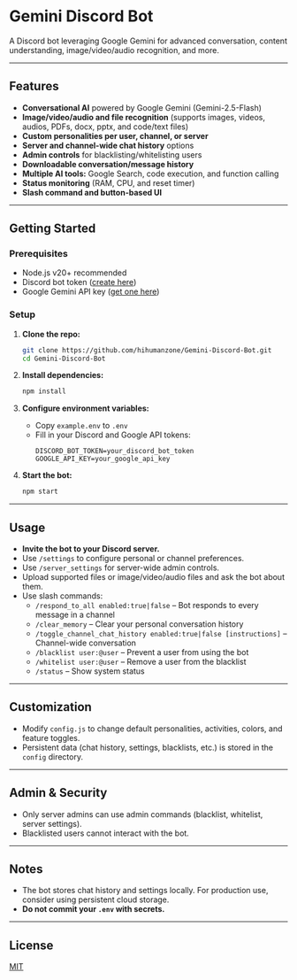 # Gemini Discord Bot

A Discord bot leveraging Google Gemini for advanced conversation, content understanding, image/video/audio recognition, and more.

---

## Features

- **Conversational AI** powered by Google Gemini (Gemini-2.5-Flash)
- **Image/video/audio and file recognition** (supports images, videos, audios, PDFs, docx, pptx, and code/text files)
- **Custom personalities per user, channel, or server**
- **Server and channel-wide chat history** options
- **Admin controls** for blacklisting/whitelisting users
- **Downloadable conversation/message history**
- **Multiple AI tools:** Google Search, code execution, and function calling
- **Status monitoring** (RAM, CPU, and reset timer)
- **Slash command and button-based UI**

---

## Getting Started

### Prerequisites

- Node.js v20+ recommended
- Discord bot token ([create here](https://discord.com/developers/applications))
- Google Gemini API key ([get one here](https://aistudio.google.com/app/apikey))

### Setup

1. **Clone the repo:**
    ```bash
    git clone https://github.com/hihumanzone/Gemini-Discord-Bot.git
    cd Gemini-Discord-Bot
    ```

2. **Install dependencies:**
    ```bash
    npm install
    ```

3. **Configure environment variables:**
    - Copy `example.env` to `.env`
    - Fill in your Discord and Google API tokens:
      ```
      DISCORD_BOT_TOKEN=your_discord_bot_token
      GOOGLE_API_KEY=your_google_api_key
      ```

4. **Start the bot:**
    ```bash
    npm start
    ```

---

## Usage

- **Invite the bot to your Discord server.**
- Use `/settings` to configure personal or channel preferences.
- Use `/server_settings` for server-wide admin controls.
- Upload supported files or image/video/audio files and ask the bot about them.
- Use slash commands:
    - `/respond_to_all enabled:true|false` – Bot responds to every message in a channel
    - `/clear_memory` – Clear your personal conversation history
    - `/toggle_channel_chat_history enabled:true|false [instructions]` – Channel-wide conversation
    - `/blacklist user:@user` – Prevent a user from using the bot
    - `/whitelist user:@user` – Remove a user from the blacklist
    - `/status` – Show system status

---

## Customization

- Modify `config.js` to change default personalities, activities, colors, and feature toggles.
- Persistent data (chat history, settings, blacklists, etc.) is stored in the `config` directory.

---

## Admin & Security

- Only server admins can use admin commands (blacklist, whitelist, server settings).
- Blacklisted users cannot interact with the bot.

---

## Notes

- The bot stores chat history and settings locally. For production use, consider using persistent cloud storage.
- **Do not commit your `.env` with secrets.**

---

## License

[MIT](LICENSE)
